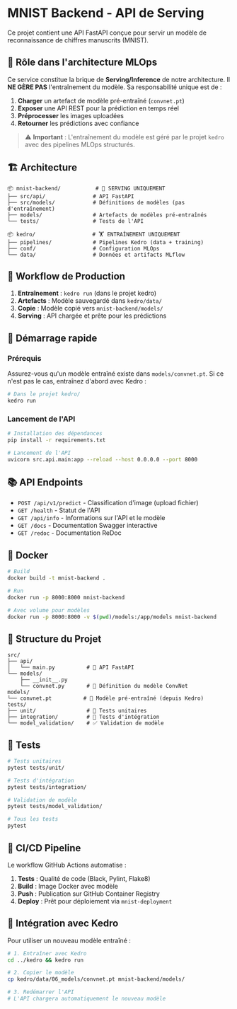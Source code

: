 # MNIST Backend - API de Serving

Ce projet contient une API FastAPI conçue pour servir un modèle de reconnaissance de chiffres manuscrits (MNIST).

## 🎯 Rôle dans l'architecture MLOps

Ce service constitue la brique de **Serving/Inference** de notre architecture. Il **NE GÈRE PAS** l'entraînement du modèle. Sa responsabilité unique est de :

1. **Charger** un artefact de modèle pré-entraîné (`convnet.pt`)
2. **Exposer** une API REST pour la prédiction en temps réel
3. **Préprocesser** les images uploadées
4. **Retourner** les prédictions avec confiance

> ⚠️ **Important** : L'entraînement du modèle est géré par le projet `kedro` avec des pipelines MLOps structurés.

## 🏗️ Architecture

```
📦 mnist-backend/           # 🎯 SERVING UNIQUEMENT
├── src/api/               # API FastAPI
├── src/models/            # Définitions de modèles (pas d'entraînement)
├── models/                # Artefacts de modèles pré-entraînés
└── tests/                 # Tests de l'API

📦 kedro/                  # 🏋️ ENTRAÎNEMENT UNIQUEMENT  
├── pipelines/             # Pipelines Kedro (data + training)
├── conf/                  # Configuration MLOps
└── data/                  # Données et artifacts MLflow
```

## 🔄 Workflow de Production

1. **Entraînement** : `kedro run` (dans le projet kedro)
2. **Artefacts** : Modèle sauvegardé dans `kedro/data/`
3. **Copie** : Modèle copié vers `mnist-backend/models/`
4. **Serving** : API chargée et prête pour les prédictions

## 🚀 Démarrage rapide

### Prérequis
Assurez-vous qu'un modèle entraîné existe dans `models/convnet.pt`. 
Si ce n'est pas le cas, entraînez d'abord avec Kedro :

```bash
# Dans le projet kedro/
kedro run
```

### Lancement de l'API

```bash
# Installation des dépendances
pip install -r requirements.txt

# Lancement de l'API
uvicorn src.api.main:app --reload --host 0.0.0.0 --port 8000
```

## 📚 API Endpoints

- `POST /api/v1/predict` - Classification d'image (upload fichier)
- `GET /health` - Statut de l'API  
- `GET /api/info` - Informations sur l'API et le modèle
- `GET /docs` - Documentation Swagger interactive
- `GET /redoc` - Documentation ReDoc

## 🐳 Docker

```bash
# Build
docker build -t mnist-backend .

# Run
docker run -p 8000:8000 mnist-backend

# Avec volume pour modèles
docker run -p 8000:8000 -v $(pwd)/models:/app/models mnist-backend
```

## 📁 Structure du Projet

```
src/
├── api/
│   └── main.py          # 🚀 API FastAPI
└── models/
    ├── __init__.py
    └── convnet.py       # 🧠 Définition du modèle ConvNet
models/
└── convnet.pt          # 💾 Modèle pré-entraîné (depuis Kedro)
tests/
├── unit/                # 🧪 Tests unitaires
├── integration/         # 🔗 Tests d'intégration  
└── model_validation/    # ✅ Validation de modèle
```

## 🧪 Tests

```bash
# Tests unitaires
pytest tests/unit/

# Tests d'intégration 
pytest tests/integration/

# Validation de modèle
pytest tests/model_validation/

# Tous les tests
pytest
```

## 🔧 CI/CD Pipeline

Le workflow GitHub Actions automatise :

1. **Tests** : Qualité de code (Black, Pylint, Flake8)
2. **Build** : Image Docker avec modèle
3. **Push** : Publication sur GitHub Container Registry
4. **Deploy** : Prêt pour déploiement via `mnist-deployment`

## 🤝 Intégration avec Kedro

Pour utiliser un nouveau modèle entraîné :

```bash
# 1. Entraîner avec Kedro
cd ../kedro && kedro run

# 2. Copier le modèle
cp kedro/data/06_models/convnet.pt mnist-backend/models/

# 3. Redémarrer l'API
# L'API chargera automatiquement le nouveau modèle
``` 
